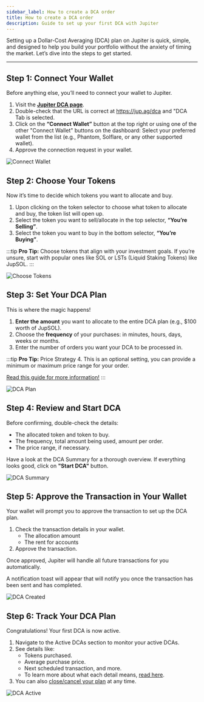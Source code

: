 ```yaml
---
sidebar_label: How to create a DCA order
title: How to create a DCA order
description: Guide to set up your first DCA with Jupiter
---
```


<head>
    <title>Create DCA Orders</title>
    <meta name="twitter:card" content="summary" />
</head>

Setting up a Dollar-Cost Averaging (DCA) plan on Jupiter is quick, simple, and designed to help you build your portfolio without the anxiety of timing the market. Let’s dive into the steps to get started.

---

## Step 1: Connect Your Wallet

Before anything else, you’ll need to connect your wallet to Jupiter.

1. Visit the [**Jupiter DCA page**](https://jup.ag/dca/).
2. Double-check that the URL is correct at https://jup.ag/dca and "DCA Tab is selected.
3. Click on the **“Connect Wallet”** button at the top right or using one of the other "Connect Wallet" buttons on the dashboard: Select your preferred wallet from the list (e.g., Phantom, Solflare, or any other supported wallet).
4. Approve the connection request in your wallet.

![Connect Wallet](../../../static/spot/dca/dca-100-1.png)

## Step 2: Choose Your Tokens

Now it’s time to decide which tokens you want to allocate and buy.

1. Upon clicking on the token selector to choose what token to allocate and buy, the token list will open up.
2. Select the token you want to sell/allocate in the top selector, **“You’re Selling”**.
3. Select the token you want to buy in the bottom selector, **“You’re Buying”**.

:::tip **Pro Tip:**
Choose tokens that align with your investment goals. If you’re unsure, start with popular ones like SOL or LSTs (Liquid Staking Tokens) like JupSOL.
:::

![Choose Tokens](../../../static/spot/dca/dca-100-2.png)

## Step 3: Set Your DCA Plan

This is where the magic happens!

1. **Enter the amount** you want to allocate to the entire DCA plan (e.g., $100 worth of JupSOL).
2. Choose the **frequency** of your purchases: in minutes, hours, days, weeks or months.
3. Enter the number of orders you want your DCA to be processed in.

:::tip **Pro Tip:** Price Strategy
4. This is an optional setting, you can provide a minimum or maximum price range for your order.

[Read this guide for more information!](./how-to-use-dca-price-range)
:::

![DCA Plan](../../../static/spot/dca/dca-100-3.png)

## Step 4: Review and Start DCA

Before confirming, double-check the details:

- The allocated token and token to buy.
- The frequency, total amount being used, amount per order.
- The price range, if necessary.

Have a look at the DCA Summary for a thorough overview. If everything looks good, click on **"Start DCA"** button.

![DCA Summary](../../../static/spot/dca/dca-100-4.png)

## Step 5: Approve the Transaction in Your Wallet

Your wallet will prompt you to approve the transaction to set up the DCA plan.

1. Check the transaction details in your wallet.
    - The allocation amount
    - The rent for accounts
2. Approve the transaction.

Once approved, Jupiter will handle all future transactions for you automatically.

A notification toast will appear that will notify you once the transaction has been sent and has completed.

![DCA Created](../../../static/spot/dca/dca-100-5.png)

## Step 6: Track Your DCA Plan

Congratulations! Your first DCA is now active.

1. Navigate to the Active DCAs section to monitor your active DCAs.
2. See details like:
    - Tokens purchased.
    - Average purchase price.
    - Next scheduled transaction, and more.
    - To learn more about what each detail means, [read here](./interface).
3. You can also [close/cancel your plan](./how-to-manage-dca) at any time.

![DCA Active](../../../static/spot/dca/dca-100-6.png)
